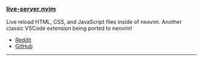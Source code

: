 <h3 id="live-server.nvim">
  <a href="#live-server.nvim">
    <span class="icon-text">
      <span class="icon">
        <i class="fa-solid fa-book"></i>
      </span>
    </span>
    <span>live-server.nvim</span>
  </a>
</h3>

Live reload HTML, CSS, and JavaScript files inside of neovim. Another
classic VSCode extension being ported to neovim!

- [Reddit](https://www.reddit.com/r/neovim/comments/106o6jh/liveservernvim_liveserver_to_neovim/)
- [GitHub](https://github.com/barrett-ruth/live-server.nvim)

---
